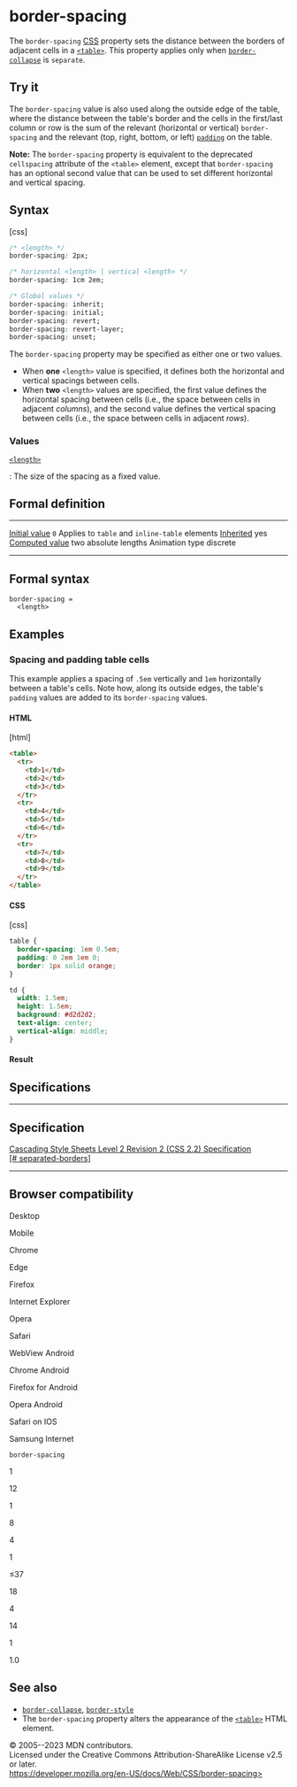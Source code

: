 border-spacing
==============

The `border-spacing`
[CSS](https://developer.mozilla.org/en-US/docs/Web/CSS) property sets
the distance between the borders of adjacent cells in a
[`<table>`](https://developer.mozilla.org/en-US/docs/Web/HTML/Element/table).
This property applies only when [`border-collapse`](border-collapse.md) is
`separate`.

Try it
------

The `border-spacing` value is also used along the outside edge of the
table, where the distance between the table\'s border and the cells in
the first/last column or row is the sum of the relevant (horizontal or
vertical) `border-spacing` and the relevant (top, right, bottom, or
left) [`padding`](padding.md) on the table.

**Note:** The `border-spacing` property is equivalent to the deprecated
`cellspacing` attribute of the `<table>` element, except that
`border-spacing` has an optional second value that can be used to set
different horizontal and vertical spacing.

Syntax
------

[css]

```css
/* <length> */
border-spacing: 2px;

/* horizontal <length> | vertical <length> */
border-spacing: 1cm 2em;

/* Global values */
border-spacing: inherit;
border-spacing: initial;
border-spacing: revert;
border-spacing: revert-layer;
border-spacing: unset;
```

The `border-spacing` property may be specified as either one or two
values.

- When **one** `<length>` value is specified, it defines both the
    horizontal and vertical spacings between cells.
- When **two** `<length>` values are specified, the first value
    defines the horizontal spacing between cells (i.e., the space
    between cells in adjacent *columns*), and the second value defines
    the vertical spacing between cells (i.e., the space between cells in
    adjacent *rows*).

### Values

[`<length>`](length.md)

:   The size of the spacing as a fixed value.

Formal definition
-----------------

  ---------------------------------- -------------------------------------
  [Initial value](initial_value.md)     `0`
  Applies to                         `table` and `inline-table` elements
  [Inherited](inheritance.md)           yes
  [Computed value](computed_value.md)   two absolute lengths
  Animation type                     discrete
  ---------------------------------- -------------------------------------

Formal syntax
-------------

```
border-spacing = 
  <length>  
```

Examples
--------

### Spacing and padding table cells

This example applies a spacing of `.5em` vertically and `1em`
horizontally between a table\'s cells. Note how, along its outside
edges, the table\'s `padding` values are added to its `border-spacing`
values.

#### HTML

[html]

```html
<table>
  <tr>
    <td>1</td>
    <td>2</td>
    <td>3</td>
  </tr>
  <tr>
    <td>4</td>
    <td>5</td>
    <td>6</td>
  </tr>
  <tr>
    <td>7</td>
    <td>8</td>
    <td>9</td>
  </tr>
</table>
```

#### CSS

[css]

```css
table {
  border-spacing: 1em 0.5em;
  padding: 0 2em 1em 0;
  border: 1px solid orange;
}

td {
  width: 1.5em;
  height: 1.5em;
  background: #d2d2d2;
  text-align: center;
  vertical-align: middle;
}
```

#### Result

Specifications
--------------

  -------------------------------------------------------------------------------

Specification
  -------------------------------------------------------------------------------

  [Cascading Style Sheets Level 2 Revision 2 (CSS 2.2) Specification\
  [\#
  separated-borders]](https://drafts.csswg.org/css2/#separated-borders)

  -------------------------------------------------------------------------------

Browser compatibility
---------------------

Desktop

Mobile

Chrome

Edge

Firefox

Internet Explorer

Opera

Safari

WebView Android

Chrome Android

Firefox for Android

Opera Android

Safari on IOS

Samsung Internet

`border-spacing`

1

12

1

8

4

1

≤37

18

4

14

1

1.0

See also
--------

- [`border-collapse`](border-collapse.md), [`border-style`](border-style.md)
- The `border-spacing` property alters the appearance of the
    [`<table>`](https://developer.mozilla.org/en-US/docs/Web/HTML/Element/table)
    HTML element.

© 2005--2023 MDN contributors.\
Licensed under the Creative Commons Attribution-ShareAlike License v2.5
or later.\
https://developer.mozilla.org/en-US/docs/Web/CSS/border-spacing>

